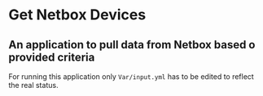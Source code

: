 # Get Netbox Devices
## An application to pull data from Netbox based o provided criteria

For running this application only `Var/input.yml` has to be edited to reflect
the real status.
